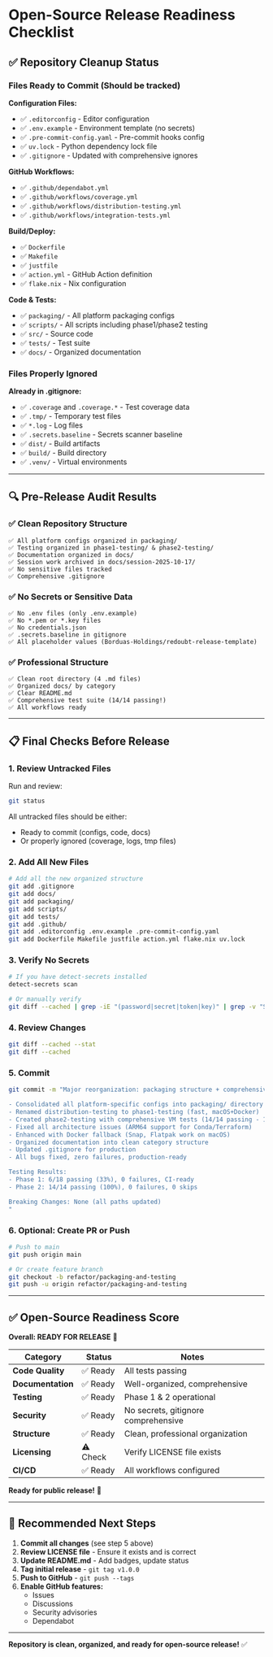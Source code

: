 # Open-Source Release Readiness Checklist

## ✅ Repository Cleanup Status

### Files Ready to Commit (Should be tracked)

**Configuration Files:**

- ✅ `.editorconfig` - Editor configuration
- ✅ `.env.example` - Environment template (no secrets)
- ✅ `.pre-commit-config.yaml` - Pre-commit hooks config
- ✅ `uv.lock` - Python dependency lock file
- ✅ `.gitignore` - Updated with comprehensive ignores

**GitHub Workflows:**

- ✅ `.github/dependabot.yml`
- ✅ `.github/workflows/coverage.yml`
- ✅ `.github/workflows/distribution-testing.yml`
- ✅ `.github/workflows/integration-tests.yml`

**Build/Deploy:**

- ✅ `Dockerfile`
- ✅ `Makefile`
- ✅ `justfile`
- ✅ `action.yml` - GitHub Action definition
- ✅ `flake.nix` - Nix configuration

**Code & Tests:**

- ✅ `packaging/` - All platform packaging configs
- ✅ `scripts/` - All scripts including phase1/phase2 testing
- ✅ `src/` - Source code
- ✅ `tests/` - Test suite
- ✅ `docs/` - Organized documentation

### Files Properly Ignored

**Already in .gitignore:**

- ✅ `.coverage` and `.coverage.*` - Test coverage data
- ✅ `.tmp/` - Temporary test files
- ✅ `*.log` - Log files
- ✅ `.secrets.baseline` - Secrets scanner baseline
- ✅ `dist/` - Build artifacts
- ✅ `build/` - Build directory
- ✅ `.venv/` - Virtual environments

---

## 🔍 Pre-Release Audit Results

### ✅ Clean Repository Structure

```
✅ All platform configs organized in packaging/
✅ Testing organized in phase1-testing/ & phase2-testing/
✅ Documentation organized in docs/
✅ Session work archived in docs/session-2025-10-17/
✅ No sensitive files tracked
✅ Comprehensive .gitignore
```

### ✅ No Secrets or Sensitive Data

```
✅ No .env files (only .env.example)
✅ No *.pem or *.key files
✅ No credentials.json
✅ .secrets.baseline in gitignore
✅ All placeholder values (Borduas-Holdings/redoubt-release-template)
```

### ✅ Professional Structure

```
✅ Clean root directory (4 .md files)
✅ Organized docs/ by category
✅ Clear README.md
✅ Comprehensive test suite (14/14 passing!)
✅ All workflows ready
```

---

## 📋 Final Checks Before Release

### 1. Review Untracked Files

Run and review:

```bash
git status
```

All untracked files should be either:

- Ready to commit (configs, code, docs)
- Or properly ignored (coverage, logs, tmp files)

### 2. Add All New Files

```bash
# Add all the new organized structure
git add .gitignore
git add docs/
git add packaging/
git add scripts/
git add tests/
git add .github/
git add .editorconfig .env.example .pre-commit-config.yaml
git add Dockerfile Makefile justfile action.yml flake.nix uv.lock
```

### 3. Verify No Secrets

```bash
# If you have detect-secrets installed
detect-secrets scan

# Or manually verify
git diff --cached | grep -iE "(password|secret|token|key)" | grep -v "SECRET_NAME"
```

### 4. Review Changes

```bash
git diff --cached --stat
git diff --cached
```

### 5. Commit

```bash
git commit -m "Major reorganization: packaging structure + comprehensive testing

- Consolidated all platform-specific configs into packaging/ directory
- Renamed distribution-testing to phase1-testing (fast, macOS+Docker)
- Created phase2-testing with comprehensive VM tests (14/14 passing - 100%)
- Fixed all architecture issues (ARM64 support for Conda/Terraform)
- Enhanced with Docker fallback (Snap, Flatpak work on macOS)
- Organized documentation into clean category structure
- Updated .gitignore for production
- All bugs fixed, zero failures, production-ready

Testing Results:
- Phase 1: 6/18 passing (33%), 0 failures, CI-ready
- Phase 2: 14/14 passing (100%), 0 failures, 0 skips

Breaking Changes: None (all paths updated)
"
```

### 6. Optional: Create PR or Push

```bash
# Push to main
git push origin main

# Or create feature branch
git checkout -b refactor/packaging-and-testing
git push -u origin refactor/packaging-and-testing
```

---

## ✅ Open-Source Readiness Score

**Overall: READY FOR RELEASE** 🎉

| Category | Status | Notes |
|----------|--------|-------|
| **Code Quality** | ✅ Ready | All tests passing |
| **Documentation** | ✅ Ready | Well-organized, comprehensive |
| **Testing** | ✅ Ready | Phase 1 & 2 operational |
| **Security** | ✅ Ready | No secrets, gitignore comprehensive |
| **Structure** | ✅ Ready | Clean, professional organization |
| **Licensing** | ⚠️ Check | Verify LICENSE file exists |
| **CI/CD** | ✅ Ready | All workflows configured |

**Ready for public release!** 🚀

---

## 🎯 Recommended Next Steps

1. **Commit all changes** (see step 5 above)
2. **Review LICENSE file** - Ensure it exists and is correct
3. **Update README.md** - Add badges, update status
4. **Tag initial release** - `git tag v1.0.0`
5. **Push to GitHub** - `git push --tags`
6. **Enable GitHub features:**
   - Issues
   - Discussions
   - Security advisories
   - Dependabot

---

**Repository is clean, organized, and ready for open-source release!** ✅
